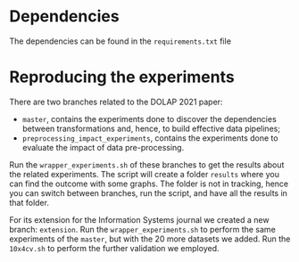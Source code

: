 # Dependencies

The dependencies can be found in the ```requirements.txt``` file

# Reproducing the experiments

There are two branches related to the DOLAP 2021 paper:
- ```master```, contains the experiments done to discover the dependencies between transformations and, hence, to build effective data pipelines;
- ```preprocessing_impact_experiments```, contains the experiments done to evaluate the impact of data pre-processing.

Run the ```wrapper_experiments.sh``` of these branches to get the results about the related experiments.
The script will create a folder ```results``` where you can find the outcome with some graphs. The folder is not in tracking, hence you can switch between branches, run the script, and have all the results in that folder.

For its extension for the Information Systems journal we created a new branch: ```extension```.
Run the ```wrapper_experiments.sh``` to perform the same experiments of the ```master```, but with the 20 more datasets we added.
Run the ```10x4cv.sh``` to perform the further validation we employed.
